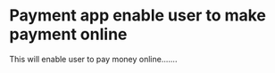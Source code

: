 # Payment app enable user to make payment online

This will enable user to pay money online.......

